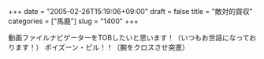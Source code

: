 +++
date = "2005-02-26T15:19:06+09:00"
draft = false
title = "敵対的買収"
categories = ["馬鹿"]
slug = "1400"
+++

動画ファイルナビゲーターをTOBしたいと思います！（いつもお世話になっております！）
ポイズーン・ピル！！（腕をクロスさせ突進）
